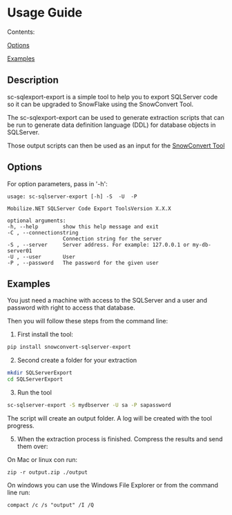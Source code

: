 ﻿# Usage Guide
Contents:

[Options](#options)

[Examples](#examples)


## Description
sc-sqlexport-export is a simple tool to help you to export SQLServer code so it can be upgraded to SnowFlake using the SnowConvert Tool.

The sc-sqlexport-export can be used to generate extraction scripts that can be run to generate data definition language (DDL) for database objects in SQLServer.

Those output scripts can then be used as an input for the [SnowConvert Tool](https://www.mobilize.net/products/database-migrations/snowconvert)


## Options
For option parameters, pass in '-h': 

    usage: sc-sqlserver-export [-h] -S  -U  -P

    Mobilize.NET SQLServer Code Export ToolsVersion X.X.X

    optional arguments:
    -h, --help        show this help message and exit
    -C , --connectionstring
                      Connection string for the server
    -S , --server     Server address. For example: 127.0.0.1 or my-db-server01
    -U , --user       User
    -P , --password   The password for the given user

## Examples    

You just need a machine with access to the SQLServer and a user and password with right to access that database.

Then you will follow these steps from the command line:


1. First install the tool:

```bash
pip install snowconvert-sqlserver-export
```

2. Second create a folder for your extraction

```bash
mkdir SQLServerExport
cd SQLServerExport
```

3. Run the tool
```bash
sc-sqlserver-export -S mydbserver -U sa -P sapassword
```
The script will create an output folder. A log will be created with the tool progress.


5. When the extraction process is finished. Compress the results and send them over:

On Mac or linux con run:
```
zip -r output.zip ./output
```

On windows you can use the Windows File Explorer or from the command line run:

```
compact /c /s "output" /I /Q
```